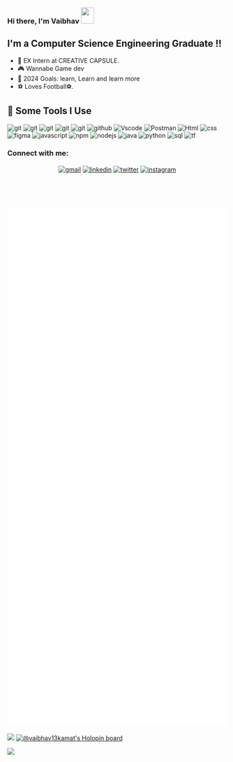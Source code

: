 <!--

Here are some ideas to get you started:

- 🔭 I’m currently working on ...
- 🌱 I’m currently learning ...
- 👯 I’m looking to collaborate on ...
- 🤔 I’m looking for help with ...
- 💬 Ask me about ...
- 📫 How to reach me: ...
- 😄 Pronouns: ...
- ⚡ Fun fact: ...
-->

### Hi there, I'm Vaibhav <img src="https://github.com/piyush168713/piyush168713/raw/main/svg/Hi.gif" height="37px" width="30px">


## I'm a Computer Science Engineering Graduate !!
- 🔭 EX Intern at CREATIVE CAPSULE.
- 🎮 Wannabe Game dev
- 🥅 2024 Goals: learn, Learn and learn more
- ⚽ Loves Football⚽.


<h2>🚀 Some Tools I Use</h2>
<p align="left">
<img src="https://user-images.githubusercontent.com/25181517/193427942-3abc320a-1c9e-4316-bac0-cb8b280b669f.png" alt="git" width="25" height="25" />
<img src="https://github.com/marwin1991/profile-technology-icons/assets/136815194/8470f340-0495-47c2-a95c-3c873e329c00" alt="git" width="25" height="25" />
<img src="" alt="git" width="25" height="25" />
<img src="" alt="git" width="25" height="25" />
<img src="https://user-images.githubusercontent.com/25181517/192108372-f71d70ac-7ae6-4c0d-8395-51d8870c2ef0.png" alt="git" width="25" height="25" />
<img src="https://user-images.githubusercontent.com/25181517/192108374-8da61ba1-99ec-41d7-80b8-fb2f7c0a4948.png" alt="github" width="25" height="25" />
<img src="https://user-images.githubusercontent.com/25181517/192108891-d86b6220-e232-423a-bf5f-90903e6887c3.png" alt="Vscode" width="25" height="25" />
<img src="https://user-images.githubusercontent.com/25181517/192109061-e138ca71-337c-4019-8d42-4792fdaa7128.png" alt="Postman" width="25" height="25" />
<img src="https://user-images.githubusercontent.com/25181517/192158954-f88b5814-d510-4564-b285-dff7d6400dad.png" alt="Html" width="25" height="25" />
<img src="https://user-images.githubusercontent.com/25181517/183898674-75a4a1b1-f960-4ea9-abcb-637170a00a75.png" alt="css" width="25" height="25" />
<img src="https://user-images.githubusercontent.com/25181517/189715289-df3ee512-6eca-463f-a0f4-c10d94a06b2f.png" alt="figma" width="25" height="25" />
<img src="https://user-images.githubusercontent.com/25181517/117447155-6a868a00-af3d-11eb-9cfe-245df15c9f3f.png" alt="javascript" width="25" height="25" />
<img src="https://user-images.githubusercontent.com/25181517/121401671-49102800-c959-11eb-9f6f-74d49a5e1774.png" alt="npm" width="25" height="25" />
<img src="https://user-images.githubusercontent.com/25181517/183568594-85e280a7-0d7e-4d1a-9028-c8c2209e073c.png" alt="nodejs" width="25" height="25" />
<img src="https://user-images.githubusercontent.com/25181517/117201156-9a724800-adec-11eb-9a9d-3cd0f67da4bc.png" alt="java" width="25" height="25" />
<img src="https://user-images.githubusercontent.com/25181517/183423507-c056a6f9-1ba8-4312-a350-19bcbc5a8697.png" alt="python" width="25" height="25" />
<img src="https://user-images.githubusercontent.com/25181517/183896128-ec99105a-ec1a-4d85-b08b-1aa1620b2046.png" alt="sql" width="25" height="25" />
<img src="https://user-images.githubusercontent.com/25181517/223639822-2a01e63a-a7f9-4a39-8930-61431541bc06.png" alt="tf" width="25" height="25" />

</p>


### Connect with me:

<p align="center">
<a href="mailto:kamatvaibhav@outlook.com" target="_blank"><img align="center" src="https://img.icons8.com/fluency/48/000000/apple-mail.png" alt="gmail" height="40" width="40"/></a>
<a href="https://www.linkedin.com/in/vaibhav-kamat-08453a1a6/" target="_blank"><img align="center" src="https://img.icons8.com/fluency/48/000000/linkedin.png" alt="linkedin" height="40" width="40"/></a>
<a href="https://twitter.com/vvvkkkvvvv" target="_blank"><img align="center" src="https://img.icons8.com/fluency/48/000000/twitter-squared.png" alt="twitter" height="40" width="40" /></a>
<a href="https://instagram.com/vaibhav_kamat_" target="_blank"><img align="center" src="https://img.icons8.com/fluency/48/000000/instagram-new.png" alt="instagram" height="40" width="40" /></a>
</p>
<br />
<br />
<br />

<div align="center">

![](https://raw.githubusercontent.com/Vaibhav13kamat/github-statss/master/generated/overview.svg#gh-dark-mode-only)
![](https://raw.githubusercontent.com/Vaibhav13kamat/github-statss/master/generated/overview.svg#gh-light-mode-only)
![](https://raw.githubusercontent.com/Vaibhav13kamat/github-statss/master/generated/languages.svg#gh-dark-mode-only)
![](https://raw.githubusercontent.com/Vaibhav13kamat/github-statss/master/generated/languages.svg#gh-light-mode-only)


</div>


[website]: vaibhavkamat.me
[twitter]: https://twitter.com/vvvkkkvvvv
[instagram]: https://instagram.com/vaibhav_kamat_
[linkedin]: https://www.linkedin.com/in/vaibhav-kamat-08453a1a6/
[github]:  https://github.com/Vaibhav13kamat

<img src="https://komarev.com/ghpvc/?username=Vaibhav13kamat&&style=flat-square"></img>
[![@vaibhav13kamat's Holopin board](https://holopin.io/api/user/board?user=vaibhav13kamat)](https://holopin.io/@vaibhav13kamat)


<img src="https://raw.githubusercontent.com/halfrost/halfrost/master/icons/header_.png">



